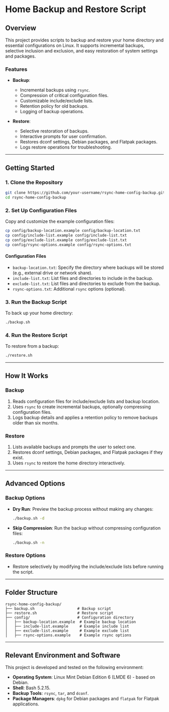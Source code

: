 # **Home Backup and Restore Script**

## **Overview**

This project provides scripts to backup and restore your home directory and essential configurations on Linux. It supports incremental backups, selective inclusion and exclusion, and easy restoration of system settings and packages.

### **Features**

- **Backup**:

  - Incremental backups using `rsync`.
  - Compression of critical configuration files.
  - Customizable include/exclude lists.
  - Retention policy for old backups.
  - Logging of backup operations.

- **Restore**:
  - Selective restoration of backups.
  - Interactive prompts for user confirmation.
  - Restores dconf settings, Debian packages, and Flatpak packages.
  - Logs restore operations for troubleshooting.

---

## **Getting Started**

### **1. Clone the Repository**

```bash
git clone https://github.com/your-username/rsync-home-config-backup.git
cd rsync-home-config-backup
```

### **2. Set Up Configuration Files**

Copy and customize the example configuration files:

```bash
cp config/backup-location.example config/backup-location.txt
cp config/include-list.example config/include-list.txt
cp config/exclude-list.example config/exclude-list.txt
cp config/rsync-options.example config/rsync-options.txt
```

#### **Configuration Files**

- `backup-location.txt`: Specify the directory where backups will be stored (e.g., external drive or network share).
- `include-list.txt`: List files and directories to include in the backup.
- `exclude-list.txt`: List files and directories to exclude from the backup.
- `rsync-options.txt`: Additional `rsync` options (optional).

### **3. Run the Backup Script**

To back up your home directory:

```bash
./backup.sh
```

### **4. Run the Restore Script**

To restore from a backup:

```bash
./restore.sh
```

---

## **How It Works**

### **Backup**

1. Reads configuration files for include/exclude lists and backup location.
2. Uses `rsync` to create incremental backups, optionally compressing configuration files.
3. Logs backup details and applies a retention policy to remove backups older than six months.

### **Restore**

1. Lists available backups and prompts the user to select one.
2. Restores dconf settings, Debian packages, and Flatpak packages if they exist.
3. Uses `rsync` to restore the home directory interactively.

---

## **Advanced Options**

### **Backup Options**

- **Dry Run**:
  Preview the backup process without making any changes:

  ```bash
  ./backup.sh -d
  ```

- **Skip Compression**:
  Run the backup without compressing configuration files:
  ```bash
  ./backup.sh -n
  ```

### **Restore Options**

- Restore selectively by modifying the include/exclude lists before running the script.

---

## **Folder Structure**

```
rsync-home-config-backup/
├── backup.sh                   # Backup script
├── restore.sh                  # Restore script
├── config/                     # Configuration directory
│   ├── backup-location.example  # Example backup location
│   ├── include-list.example     # Example include list
│   ├── exclude-list.example     # Example exclude list
│   ├── rsync-options.example    # Example rsync options
```

---

## **Relevant Environment and Software**

This project is developed and tested on the following environment:

- **Operating System**: Linux Mint Debian Edition 6 (LMDE 6) - based on Debian.
- **Shell**: Bash 5.2.15.
- **Backup Tools**: `rsync`, `tar`, and `dconf`.
- **Package Managers**: `dpkg` for Debian packages and `flatpak` for Flatpak applications.
